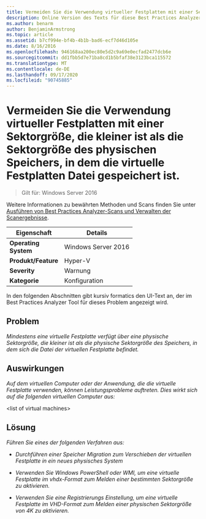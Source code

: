 ```yaml
---
title: Vermeiden Sie die Verwendung virtueller Festplatten mit einer Sektorgröße, die kleiner ist als die Sektorgröße des physischen Speichers, in dem die virtuelle Festplatten Datei gespeichert ist.
description: Online Version des Texts für diese Best Practices Analyzer Regel.
ms.author: benarm
author: BenjaminArmstrong
ms.topic: article
ms.assetid: b7cf994e-bf4b-4b1b-bad6-ecf7d46d105e
ms.date: 8/16/2016
ms.openlocfilehash: 946168aa200ec80e5d2c9a69e0ecfad2477dcb6e
ms.sourcegitcommit: dd1fbb5d7e71ba8cd1b5bfaf38e3123bca115572
ms.translationtype: MT
ms.contentlocale: de-DE
ms.lasthandoff: 09/17/2020
ms.locfileid: "90745885"
---
```

# <a name="avoid-using-virtual-hard-disks-with-a-sector-size-less-than-the-sector-size-of-the-physical-storage-that-stores-the-virtual-hard-disk-file"></a>Vermeiden Sie die Verwendung virtueller Festplatten mit einer Sektorgröße, die kleiner ist als die Sektorgröße des physischen Speichers, in dem die virtuelle Festplatten Datei gespeichert ist.

>Gilt für: Windows Server 2016

Weitere Informationen zu bewährten Methoden und Scans finden Sie unter [Ausführen von Best Practices Analyzer-Scans und Verwalten der Scanergebnisse](https://go.microsoft.com/fwlink/p/?LinkID=223177).

|Eigenschaft|Details|
|-|-|
|**Operating** <br />**System**|Windows Server 2016|
|**Produkt/Feature**|Hyper-V|
|**Severity**|Warnung|
|**Kategorie**|Konfiguration|

In den folgenden Abschnitten gibt kursiv formatics den UI-Text an, der im Best Practices Analyzer Tool für dieses Problem angezeigt wird.

## <a name="issue"></a>**Problem**
*Mindestens eine virtuelle Festplatte verfügt über eine physische Sektorgröße, die kleiner ist als die physische Sektorgröße des Speichers, in dem sich die Datei der virtuellen Festplatte befindet.*

## <a name="impact"></a>**Auswirkungen**
*Auf dem virtuellen Computer oder der Anwendung, die die virtuelle Festplatte verwenden, können Leistungsprobleme auftreten. Dies wirkt sich auf die folgenden virtuellen Computer aus:*

\<list of virtual machines>

## <a name="resolution"></a>**Lösung**
*Führen Sie eines der folgenden Verfahren aus:*

-   *Durchführen einer Speicher Migration zum Verschieben der virtuellen Festplatte in ein neues physisches System*

-   *Verwenden Sie Windows PowerShell oder WMI, um eine virtuelle Festplatte im vhdx-Format zum Melden einer bestimmten Sektorgröße zu aktivieren.*

-   *Verwenden Sie eine Registrierungs Einstellung, um eine virtuelle Festplatte im VHD-Format zum Melden einer physischen Sektorgröße von 4K zu aktivieren.*



